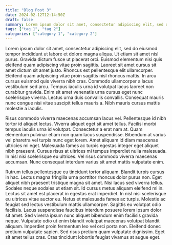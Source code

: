 ```yaml
---
title: "Blog Post 3"
date: 2024-02-12T12:14:50Z
draft: false
summary: Lorem ipsum dolor sit amet, consectetur adipiscing elit, sed do eiusmod tempor incididunt ut labore et dolore magna aliqua. Molestie ac feugiat sed lectus vestibulum mattis ullamcorper.
tags: ["tag 1", "tag 2"]
categories: ["category 1", "category 2"]
---
```


Lorem ipsum dolor sit amet, consectetur adipiscing elit, sed do eiusmod tempor incididunt ut labore et dolore magna aliqua. Ut etiam sit amet nisl purus. Gravida dictum fusce ut placerat orci. Euismod elementum nisi quis eleifend quam adipiscing vitae proin sagittis. Laoreet sit amet cursus sit amet dictum sit amet justo. Rhoncus est pellentesque elit ullamcorper. Eleifend quam adipiscing vitae proin sagittis nisl rhoncus mattis. In arcu cursus euismod quis viverra nibh cras. Commodo ullamcorper a lacus vestibulum sed arcu. Tempus iaculis urna id volutpat lacus laoreet non curabitur gravida. Enim sit amet venenatis urna cursus eget nunc scelerisque viverra. Lectus urna duis convallis convallis. Consequat mauris nunc congue nisi vitae suscipit tellus mauris a. Nibh mauris cursus mattis molestie a iaculis.

Risus commodo viverra maecenas accumsan lacus vel. Pellentesque id nibh tortor id aliquet lectus. Viverra aliquet eget sit amet tellus. Facilisi morbi tempus iaculis urna id volutpat. Consectetur a erat nam at. Quam elementum pulvinar etiam non quam lacus suspendisse. Bibendum at varius vel pharetra vel turpis nunc eget lorem. Amet aliquam id diam maecenas ultricies mi eget. Malesuada fames ac turpis egestas integer eget aliquet nibh praesent. Cursus risus at ultrices mi tempus imperdiet nulla malesuada. In nisl nisi scelerisque eu ultrices. Vel risus commodo viverra maecenas accumsan. Nunc consequat interdum varius sit amet mattis vulputate enim.

Rutrum tellus pellentesque eu tincidunt tortor aliquam. Blandit turpis cursus in hac. Lectus magna fringilla urna porttitor rhoncus dolor purus non. Eget aliquet nibh praesent tristique magna sit amet. Nisi lacus sed viverra tellus. Sodales neque sodales ut etiam sit. Id cursus metus aliquam eleifend mi in. Lectus sit amet est placerat in egestas erat imperdiet. In nisl nisi scelerisque eu ultrices vitae auctor eu. Netus et malesuada fames ac turpis. Molestie ac feugiat sed lectus vestibulum mattis ullamcorper. Sagittis eu volutpat odio facilisis. Lacus suspendisse faucibus interdum posuere lorem ipsum dolor sit amet. Sed viverra ipsum nunc aliquet bibendum enim facilisis gravida neque. Vulputate odio ut enim blandit volutpat maecenas volutpat blandit aliquam. Imperdiet proin fermentum leo vel orci porta non. Eleifend donec pretium vulputate sapien. Sed risus pretium quam vulputate dignissim. Eget sit amet tellus cras. Cras tincidunt lobortis feugiat vivamus at augue eget.
